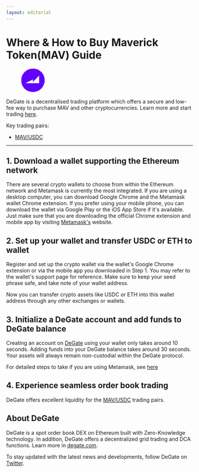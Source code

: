 ```yaml
---
layout: editorial
---
```


# Where & How to Buy Maverick Token(MAV) Guide

<figure><img src="../.gitbook/assets/mav_0x7448c7456a97769f6cd04f1e83a4a23ccdc46abd1711367647361.jpg" alt="MAV" width="64" style="border-radius: 50%;"><figcaption></figcaption></figure>

DeGate is a decentralised trading platform which offers a secure and low-fee way to purchase MAV and other cryptocurrencies. Learn more and start trading [here](https://app.degate.com/trade/USDC/0x7448c7456a97769f6cd04f1e83a4a23ccdc46abd?utm_source=howtobuy).&#x20;

Key trading pairs:

* [MAV/USDC](https://app.degate.com/trade/USDC/0x7448c7456a97769f6cd04f1e83a4a23ccdc46abd?utm_source=howtobuy)

***

## 1. Download a wallet supporting the Ethereum network

There are several crypto wallets to choose from within the Ethereum network and Metamask is currently the most integrated. If you are using a desktop computer, you can download Google Chrome and the Metamask wallet Chrome extension. If you prefer using your mobile phone, you can download the wallet via Google Play or the iOS App Store if it's available. Just make sure that you are downloading the official Chrome extension and mobile app by visiting [Metamask's](https://metamask.io/) website.

## 2. Set up your wallet and transfer USDC or ETH to wallet

Register and set up the crypto wallet via the wallet's Google Chrome extension or via the mobile app you downloaded in Step 1. You may refer to the wallet's support page for reference. Make sure to keep your seed phrase safe, and take note of your wallet address.&#x20;

Now you can transfer crypto assets like USDC or ETH into this wallet address through any other exchanges or wallets.

## 3. Initialize a DeGate account and add funds to DeGate balance

Creating an account on [DeGate](https://app.degate.com/?utm_source=MAV_howtobuy) using your wallet only takes around 10 seconds. Adding funds into your DeGate balance takes around 30 seconds. Your assets will always remain non-custodial within the DeGate protocol.

For detailed steps to take if you are using Metamask, see [here](https://docs.degate.com/v/product_en/main-features/wallet-connectivity/metamask)

## 4. Experience seamless order book trading

DeGate offers excellent liquidity for the [MAV/USDC](https://app.degate.com/trade/USDC/0x7448c7456a97769f6cd04f1e83a4a23ccdc46abd?utm_source=howtobuy) trading pairs.&#x20;

## About DeGate

DeGate is a spot order book DEX on Ethereum built with Zero-Knowledge technology. In addition, DeGate offers a decentralized grid trading and DCA functions. Learn more in [degate.com](https://degate.com/?utm_source=MAV_howtobuy).

To stay updated with the latest news and developments, follow DeGate on [Twitter](https://twitter.com/degatedex).

